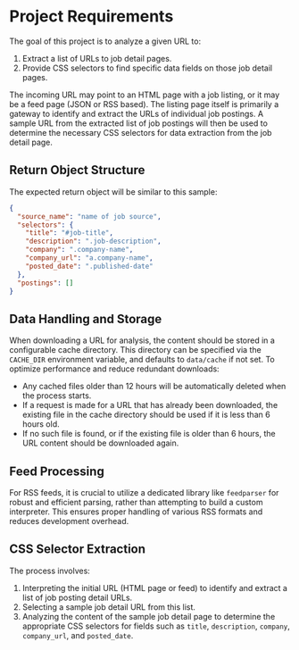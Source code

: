 # Project Requirements

The goal of this project is to analyze a given URL to:
1. Extract a list of URLs to job detail pages.
2. Provide CSS selectors to find specific data fields on those job detail pages.

The incoming URL may point to an HTML page with a job listing, or it may be a feed page (JSON or RSS based). The listing page itself is primarily a gateway to identify and extract the URLs of individual job postings. A sample URL from the extracted list of job postings will then be used to determine the necessary CSS selectors for data extraction from the job detail page.

## Return Object Structure

The expected return object will be similar to this sample:
```json
{
  "source_name": "name of job source",
  "selectors": {
    "title": "#job-title",
    "description": ".job-description",
    "company": ".company-name",
    "company_url": "a.company-name",
    "posted_date": ".published-date"
  },
  "postings": []
}
```

## Data Handling and Storage

When downloading a URL for analysis, the content should be stored in a configurable cache directory. This directory can be specified via the `CACHE_DIR` environment variable, and defaults to `data/cache` if not set. To optimize performance and reduce redundant downloads:
- Any cached files older than 12 hours will be automatically deleted when the process starts.
- If a request is made for a URL that has already been downloaded, the existing file in the cache directory should be used if it is less than 6 hours old.
- If no such file is found, or if the existing file is older than 6 hours, the URL content should be downloaded again.

## Feed Processing

For RSS feeds, it is crucial to utilize a dedicated library like `feedparser` for robust and efficient parsing, rather than attempting to build a custom interpreter. This ensures proper handling of various RSS formats and reduces development overhead.

## CSS Selector Extraction

The process involves:
1. Interpreting the initial URL (HTML page or feed) to identify and extract a list of job posting detail URLs.
2. Selecting a sample job detail URL from this list.
3. Analyzing the content of the sample job detail page to determine the appropriate CSS selectors for fields such as `title`, `description`, `company`, `company_url`, and `posted_date`.